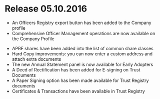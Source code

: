 # Release 05.10.2016
* An Officers Registry export button has been added to the Company profile
* Comprehensive Officer Management operations are now available on the Company Profile
- APRF shares have been added into the list of common share classes
- Hard Copy improvements: you can now enter a custom address and attach extra documents
- The new Annual Statement panel is now available for Early Adopters
- A Deed of Rectification has been added for E-signing on Trust Documents
- A Paper Signing option has been made available for Trust Registry documents
- Certificates & Transactions have been available in Trust Registry
